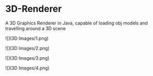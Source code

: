 # 3D-Renderer
A 3D Graphics Renderer in Java, capable of loading obj models and travelling around a 3D scene

![](3D Images/1.png)

![](3D Images/2.png)

![](3D Images/3.png)

![](3D Images/4.png)
